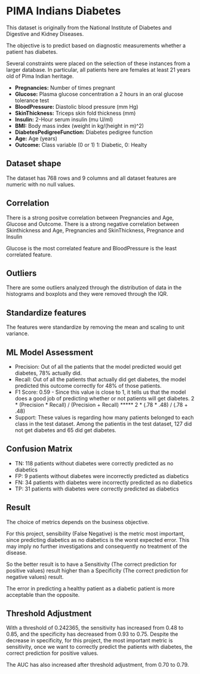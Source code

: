 # PIMA Indians Diabetes
This dataset is originally from the National Institute of Diabetes and Digestive and Kidney Diseases.

The objective is to predict based on diagnostic measurements whether a patient has diabetes.

Several constraints were placed on the selection of these instances from a larger database. In particular, all patients here are females at least 21 years old of Pima Indian heritage.

- **Pregnancies:** Number of times pregnant
- **Glucose:** Plasma glucose concentration a 2 hours in an oral glucose tolerance test
- **BloodPressure:** Diastolic blood pressure (mm Hg)
- **SkinThickness:** Triceps skin fold thickness (mm)
- **Insulin:** 2-Hour serum insulin (mu U/ml)
- **BMI:** Body mass index (weight in kg/(height in m)^2)
- **DiabetesPedigreeFunction:** Diabetes pedigree function
- **Age:** Age (years)
- **Outcome:** Class variable (0 or 1) 1: Diabetic, 0: Healty

## Dataset shape
The dataset has 768 rows and 9 columns and all dataset features are numeric with no null values.

## Correlation
There is a strong positve correlation between Pregnancies and Age, Glucose and Outcome. 
There is a strong negative correlation between Skinthickness and Age, Pregnancies and SkinThickness, Pregnance and Insulin

Glucose is the most correlated feature and BloodPressure is the least correlated feature.

## Outliers
There are some outliers analyzed through the distribution of data in the histograms and boxplots and they were removed through the IQR.

## Standardize features
The features were standardize by removing the mean and scaling to unit variance.

## ML Model Assessment
- Precision: Out of all the patients that the model predicted would get diabetes, 78% actually did.
- Recall: Out of all the patients that actually did get diabetes, the model predicted this outcome correctly for 48% of those patients.
- F1 Score: 0.59 - Since this value is close to 1, it tells us that the model does a good job of predicting whether or not patients will get diabetes.
2 * (Precision * Recall) / (Precision + Recall) ***** 2 * (.78 * .48) / (.78 + .48)
- Support: These values is regarding how many patients belonged to each class in the test dataset. Among the patientis in the test dataset, 127 did not get diabetes and 65 did get diabetes.

## Confusion Matrix
- TN: 118 patients without diabetes were correctly predicted as no diabetics
- FP: 9 patients without diabetes were incorrectly predicted as diabetics
- FN: 34 patients with diabetes were incorrectly predicted as no diabetics
- TP: 31 patients with diabetes were correctly predicted as diabetics

## Result
The choice of metrics depends on the business objective.

For this project, sensibility (False Negative) is the metric most important, since predicting diabetics as no diabetics is the worst expected error. This may imply no further investigations and consequently no treatment of the disease.

So the better result is to have a Sensitivity (The correct prediction for positive values) result higher than a Specificity (The correct prediction for negative values) result.

The error in predicting a healthy patient as a diabetic patient is more acceptable than the opposite.

## Threshold Adjustment
With a threshold of 0.242365, the sensitivity has increased from 0.48 to 0.85, and the specificity has decreased from 0.93 to 0.75. Despite the decrease in specificity, for this project, the most important metric is sensitivity, once we want to correctly predict the patients with diabetes, the correct prediction for positive values.

The AUC has also increased after threshold adjustment, from 0.70 to 0.79.
